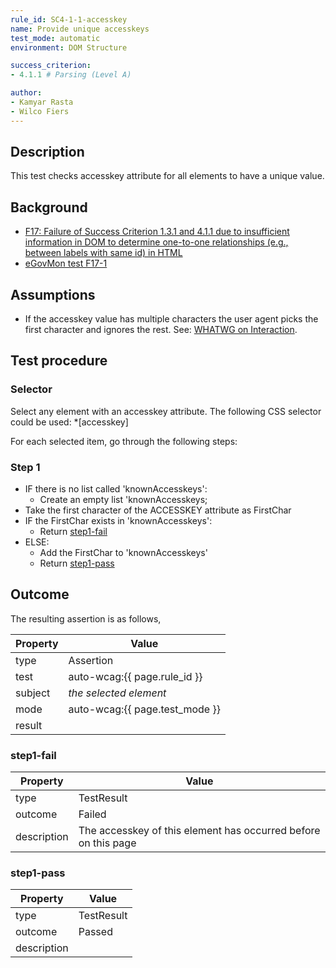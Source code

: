 ```yaml
---
rule_id: SC4-1-1-accesskey
name: Provide unique accesskeys
test_mode: automatic
environment: DOM Structure

success_criterion:
- 4.1.1 # Parsing (Level A)

author:
- Kamyar Rasta
- Wilco Fiers
---
```


## Description

This test checks accesskey attribute for all elements to have a unique value.

## Background

- [F17: Failure of Success Criterion 1.3.1 and 4.1.1 due to insufficient information in DOM to determine one-to-one relationships (e.g., between labels with same id) in HTML](http://www.w3.org/TR/2014/NOTE-WCAG20-TECHS-20140311/F17)
- [eGovMon test F17-1](http://wiki.egovmon.no/wiki/SC4.1.1#ID:_F17-1)

## Assumptions

- If the accesskey value has multiple characters the user agent picks the first character and ignores the rest. See: [WHATWG on Interaction](http://www.whatwg.org/specs/web-apps/current-work/multipage/interaction.html#the-accesskey-attribute).

## Test procedure

### Selector

Select any element with an accesskey attribute. The following CSS selector could be used: *[accesskey]

For each selected item, go through the following steps:

### Step 1

- IF there is no list called 'knownAccesskeys':
  -  Create an empty list 'knownAccesskeys;
- Take the first character of the ACCESSKEY attribute as FirstChar
- IF the FirstChar exists in 'knownAccesskeys':
  - Return [step1-fail](#step1-fail)
- ELSE:
  - Add the FirstChar to 'knownAccesskeys'
  - Return [step1-pass](#step1-pass)

## Outcome

The resulting assertion is as follows,

| Property | Value
|----------|----------
| type     | Assertion
| test     | auto-wcag:{{ page.rule_id }}
| subject  | *the selected element*
| mode     | auto-wcag:{{ page.test_mode }}
| result   | <One TestResult from below>

### step1-fail

| Property    | Value
|-------------|----------
| type        | TestResult
| outcome     | Failed
| description | The accesskey of this element has occurred before on this page

### step1-pass

| Property    | Value
|-------------|----------
| type        | TestResult
| outcome     | Passed
| description |
